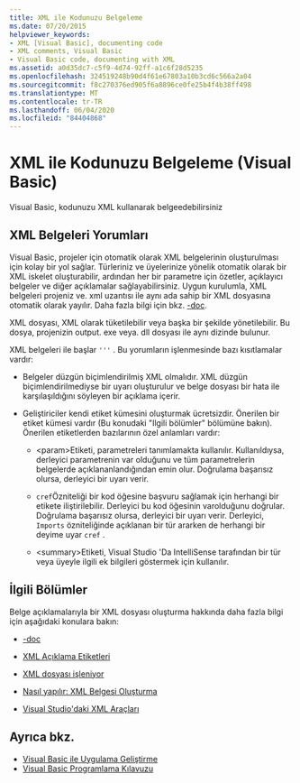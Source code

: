 ```yaml
---
title: XML ile Kodunuzu Belgeleme
ms.date: 07/20/2015
helpviewer_keywords:
- XML [Visual Basic], documenting code
- XML comments, Visual Basic
- Visual Basic code, documenting with XML
ms.assetid: a0d35dc7-c5f9-4d74-92ff-a1c6f28d5235
ms.openlocfilehash: 324519248b90d4f61e67803a10b3cd6c566a2a04
ms.sourcegitcommit: f8c270376ed905f6a8896ce0fe25b4f4b38ff498
ms.translationtype: MT
ms.contentlocale: tr-TR
ms.lasthandoff: 06/04/2020
ms.locfileid: "84404868"
---
```

# <a name="documenting-your-code-with-xml-visual-basic"></a>XML ile Kodunuzu Belgeleme (Visual Basic)

Visual Basic, kodunuzu XML kullanarak belgeedebilirsiniz

## <a name="xml-documentation-comments"></a>XML Belgeleri Yorumları

Visual Basic, projeler için otomatik olarak XML belgelerinin oluşturulması için kolay bir yol sağlar. Türleriniz ve üyelerinize yönelik otomatik olarak bir XML iskelet oluşturabilir, ardından her bir parametre için özetler, açıklayıcı belgeler ve diğer açıklamalar sağlayabilirsiniz. Uygun kurulumla, XML belgeleri projeniz ve. xml uzantısı ile aynı ada sahip bir XML dosyasına otomatik olarak yayılır. Daha fazla bilgi için bkz. [-doc](../../reference/command-line-compiler/doc.md).

XML dosyası, XML olarak tüketilebilir veya başka bir şekilde yönetilebilir. Bu dosya, projenizin output. exe veya. dll dosyası ile aynı dizinde bulunur.

XML belgeleri ile başlar `'''` . Bu yorumların işlenmesinde bazı kısıtlamalar vardır:

- Belgeler düzgün biçimlendirilmiş XML olmalıdır. XML düzgün biçimlendirilmediyse bir uyarı oluşturulur ve belge dosyası bir hata ile karşılaşıldığını söyleyen bir açıklama içerir.

- Geliştiriciler kendi etiket kümesini oluşturmak ücretsizdir. Önerilen bir etiket kümesi vardır (Bu konudaki "Ilgili bölümler" bölümüne bakın). Önerilen etiketlerden bazılarının özel anlamları vardır:

  - \<param>Etiketi, parametreleri tanımlamakta kullanılır. Kullanıldıysa, derleyici parametrenin var olduğunu ve tüm parametrelerin belgelerde açıklananlandığından emin olur. Doğrulama başarısız olursa, derleyici bir uyarı verir.

  - `cref`Özniteliği bir kod öğesine başvuru sağlamak için herhangi bir etikete iliştirilebilir. Derleyici bu kod öğesinin varolduğunu doğrular. Doğrulama başarısız olursa, derleyici bir uyarı verir. Derleyici, `Imports` özniteliğinde açıklanan bir tür ararken de herhangi bir deyime uyar `cref` .

  - \<summary>Etiketi, Visual Studio 'Da IntelliSense tarafından bir tür veya üyeyle ilgili ek bilgileri göstermek için kullanılır.

## <a name="related-sections"></a>İlgili Bölümler

Belge açıklamalarıyla bir XML dosyası oluşturma hakkında daha fazla bilgi için aşağıdaki konulara bakın:

- [-doc](../../reference/command-line-compiler/doc.md)

- [XML Açıklama Etiketleri](../../language-reference/xmldoc/index.md)

- [XML dosyası işleniyor](processing-the-xml-file.md)

- [Nasıl yapılır: XML Belgesi Oluşturma](how-to-create-xml-documentation.md)

- [Visual Studio'daki XML Araçları](/visualstudio/xml-tools/xml-tools-in-visual-studio)

## <a name="see-also"></a>Ayrıca bkz.

- [Visual Basic ile Uygulama Geliştirme](../../developing-apps/index.md)
- [Visual Basic Programlama Kılavuzu](../index.md)
